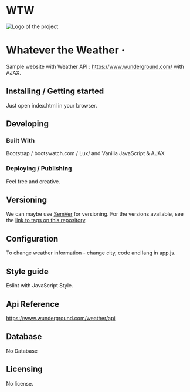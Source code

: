 # WTW
![Logo of the project](http://icons-ak.wxug.com/i/c/k/partlycloudy.gif)

# Whatever the Weather &middot; 

Sample website with Weather API : https://www.wunderground.com/ with AJAX.

## Installing / Getting started

Just open index.html in your browser.

## Developing

### Built With
Bootstrap / bootswatch.com / Lux/ and Vanilla JavaScript & AJAX

### Deploying / Publishing

Feel free and creative.

## Versioning

We can maybe use [SemVer](http://semver.org/) for versioning. For the versions available, see the [link to tags on this repository](/tags).


## Configuration

To change weather information - change city, code and lang in app.js.

## Style guide

Eslint with JavaScript Style.

## Api Reference

https://www.wunderground.com/weather/api


## Database

No Database

## Licensing

No license.
